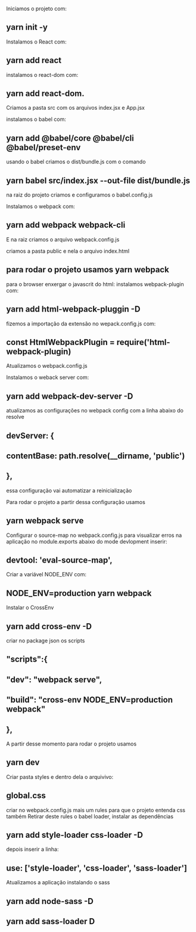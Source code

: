 Iniciamos o projeto com: 
## yarn init -y

Instalamos o React com: 
## yarn add react

instalamos o react-dom com: 
## yarn add react-dom.

Criamos a pasta src com os arquivos index.jsx e App.jsx

instalamos o babel com: 
## yarn add @babel/core @babel/cli @babel/preset-env
usando o babel criamos o dist/bundle.js com o comando 
## yarn babel src/index.jsx --out-file dist/bundle.js
na raiz do projeto criamos e configuramos o babel.config.js 

Instalamos o webpack com: 
## yarn add webpack webpack-cli  
E na raiz criamos o arquivo webpack.config.js

criamos a pasta public e nela o arquivo index.html

## para rodar o projeto usamos yarn webpack

para o browser enxergar o javascrit do html:
instalamos webpack-plugin com: 
## yarn add html-webpack-pluggin -D

fizemos a importação da extensão no wepack.config.js com:
## const HtmlWebpackPlugin = require('html-webpack-plugin)
Atualizamos o webpack.config.js

Instalamos o weback server com: 
## yarn add webpack-dev-server -D
atualizamos as configurações no webpack config com a linha abaixo do resolve
## devServer: {
##    contentBase: path.resolve(__dirname, 'public')
##    },
essa configuração vai automatizar a reinicialização

Para rodar o projeto a partir dessa configuração usamos
## yarn webpack serve

Configurar o source-map no webpack.config.js para visualizar erros na aplicação
no module.exports abaixo do mode devlopment inserir:
## devtool: 'eval-source-map',

Criar a variável NODE_ENV com:
## NODE_ENV=production yarn webpack

Instalar o CrossEnv
## yarn add cross-env -D

criar no package json os scripts
## "scripts":{
##    "dev": "webpack serve",
##    "build": "cross-env NODE_ENV=production webpack"
##  },

A partir desse momento para rodar o projeto usamos 
## yarn dev

Criar pasta styles e dentro dela o arquivivo:
## global.css

criar no webpack.config.js mais um rules para que o projeto entenda css também
Retirar deste rules o babel loader, instalar as dependências 
## yarn add style-loader css-loader -D
depois inserir a linha:
## use: ['style-loader', 'css-loader', 'sass-loader']

Atualizamos a aplicação instalando o sass
## yarn add node-sass -D
## yarn add sass-loader D